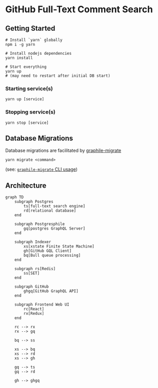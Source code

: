 # GitHub Full-Text Comment Search

## Getting Started

```
# Install `yarn` globally
npm i -g yarn

# Install nodejs dependencies
yarn install

# Start everything
yarn up
# (may need to restart after initial DB start)
```

### Starting service(s)
```
yarn up [service]
```

### Stopping service(s)
```
yarn stop [service]
```

## Database Migrations

Database migrations are facilitated by [graphile-migrate](https://github.com/graphile/migrate)

```
yarn migrate <command>
```
(see: [`graphile-migrate` CLI usage](https://github.com/graphile/migrate#graphile-migrate-1))

## Architecture

```mermaid
graph TD
    subgraph Postgres
        ts[full-text search engine]
        rd[relational database]
    end

    subgraph Postgresphile
        gq[postgres GraphQL Server]
    end

    subgraph Indexer
        xs[xstate Finite State Machine]
        gh[GitHub GQL Client]
        bq[Bull queue processing]
    end

    subgraph rs[Redis]
        ss[SET]
    end

    subgraph GitHub
        ghgq[GitHub GraphQL API]
    end

    subgraph Frontend Web UI
        rc[React]
        rx[Redux]
    end

    rc --> rx
    rx --> gq

    bq --> ss

    xs --> bq
    xs --> rd
    xs --> gh

    gq --> ts
    gq --> rd

    gh --> ghgq
```
